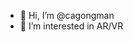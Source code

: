- 👋 Hi, I’m @cagongman
- 👀 I’m interested in AR/VR

<!---
cagongman/cagongman is a ✨ special ✨ repository because its `README.md` (this file) appears on your GitHub profile.
You can click the Preview link to take a look at your changes.
--->
